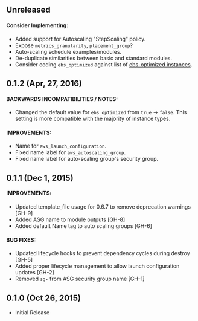 ## Unreleased

#### Consider Implementing:
* Added support for Autoscaling "StepScaling" policy.
* Expose `metrics_granularity`, `placement_group`?
* Auto-scaling schedule examples/modules.
* De-duplicate similarities between basic and standard modules.
* Consider coding `ebs_optimized` against list of [ebs-optimized instances](http://docs.aws.amazon.com/AWSEC2/latest/UserGuide/EBSOptimized.html).

## 0.1.2 (Apr, 27, 2016)

#### BACKWARDS INCOMPATIBILITIES / NOTES:
* Changed the default value for `ebs_optimized` from `true` -> `false`. This setting is more compatible with the majority of instance types.

#### IMPROVEMENTS:
* Name for `aws_launch_configuration`.
* Fixed name label for `aws_autoscaling_group`.
* Fixed name label for auto-scaling group's security group.

## 0.1.1 (Dec 1, 2015)

#### IMPROVEMENTS:
* Updated template_file usage for 0.6.7 to remove deprecation warnings [GH-9]
* Added ASG name to module outputs [GH-8]
* Added default Name tag to auto scaling groups [GH-6]

#### BUG FIXES:
* Updated lifecycle hooks to prevent dependency cycles during destroy [GH-5]
* Added proper lifecycle management to allow launch configuration updates [GH-2]
* Removed `sg-` from ASG security group name [GH-1]

## 0.1.0 (Oct 26, 2015)

* Initial Release

